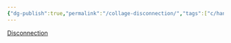 ```yaml
---
{"dg-publish":true,"permalink":"/collage-disconnection/","tags":["c/hand","c/grafitti","c/pattern","c/red","c/black"],"created":"2024-01-02T20:21:52.746-05:00","updated":"2024-01-02T20:22:22.152-05:00"}
---
```



[Disconnection](https://www.instagram.com/p/CFke9SDhvDu/)
